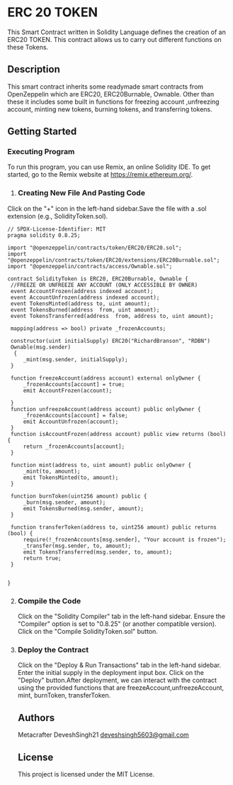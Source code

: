 # ERC 20 TOKEN
This Smart Contract written in Solidity Language defines the creation of an ERC20 TOKEN. This contract allows us to carry out different functions on these Tokens.
## Description 
This smart contract inherits some readymade smart contracts from OpenZeppelin which are ERC20, ERC20Burnable, Ownable.
Other than these it includes some built in functions for freezing account ,unfreezing account, minting new tokens, burning tokens, and transferring tokens.

## Getting Started
 ### Executing Program
 To run this program, you can use Remix, an online Solidity IDE. To get started, go to the Remix website at https://remix.ethereum.org/.
 1. ### Creating New File And Pasting Code
    
  Click on the "+" icon in the left-hand sidebar.Save the file with a .sol extension (e.g., SolidityToken.sol).
   ```
// SPDX-License-Identifier: MIT
pragma solidity 0.8.25;

import "@openzeppelin/contracts/token/ERC20/ERC20.sol";
import "@openzeppelin/contracts/token/ERC20/extensions/ERC20Burnable.sol";
import "@openzeppelin/contracts/access/Ownable.sol";

contract SolidityToken is ERC20, ERC20Burnable, Ownable {
    //FREEZE OR UNFREEZE ANY ACCOUNT (ONLY ACCESSIBLE BY OWNER)
    event AccountFrozen(address indexed account);
    event AccountUnfrozen(address indexed account);
    event TokensMinted(address to, uint amount);
    event TokensBurned(address  from, uint amount);
    event TokensTransferred(address  from, address to, uint amount);
    
    mapping(address => bool) private _frozenAccounts;

    constructor(uint initialSupply) ERC20("RichardBranson", "RDBN")
    Ownable(msg.sender)
     {
        _mint(msg.sender, initialSupply);
    }

    function freezeAccount(address account) external onlyOwner {
        _frozenAccounts[account] = true;
        emit AccountFrozen(account);

    }
    function unfreezeAccount(address account) public onlyOwner {
        _frozenAccounts[account] = false;
        emit AccountUnfrozen(account);
    }
    function isAccountFrozen(address account) public view returns (bool) {
        return _frozenAccounts[account];
    }

    function mint(address to, uint amount) public onlyOwner {
        _mint(to, amount);
        emit TokensMinted(to, amount);
    }

    function burnToken(uint256 amount) public {
        _burn(msg.sender, amount);
        emit TokensBurned(msg.sender, amount);
    }

    function transferToken(address to, uint256 amount) public returns (bool) {
        require(!_frozenAccounts[msg.sender], "Your account is frozen");
        _transfer(msg.sender, to, amount);
        emit TokensTransferred(msg.sender, to, amount);
        return true;
    }
    
    
}
```
2. ### Compile the Code
   Click on the "Solidity Compiler" tab in the left-hand sidebar. Ensure the "Compiler" option is set to "0.8.25" (or another compatible version). Click on the "Compile SolidityToken.sol" button.
3. ### Deploy the Contract
   Click on the "Deploy & Run Transactions" tab in the left-hand sidebar. Enter the initial supply in the deployment input box. Click on the "Deploy" button.After deployment, we can interact with the contract using the provided functions that are freezeAccount,unfreezeAccount, mint, burnToken, transferToken.
    ## Authors
   Metacrafter DeveshSingh21 deveshsingh5603@gmail.com
   ## License
   This project is licensed under the MIT License.
   
   

